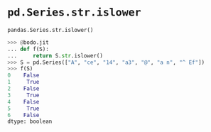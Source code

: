 # `pd.Series.str.islower`

`pandas.Series.str.islower()`

``` py
>>> @bodo.jit
... def f(S):
...     return S.str.islower()
>>> S = pd.Series(["A", "ce", "14", "a3", "@", "a n", "^ Ef"])
>>> f(S)
0    False
1     True
2    False
3     True
4    False
5     True
6    False
dtype: boolean
```

